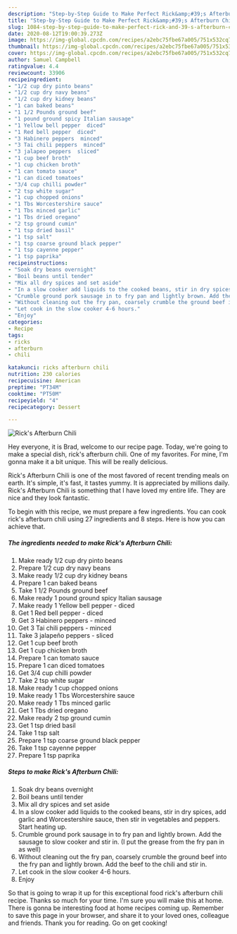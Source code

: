 ```yaml
---
description: "Step-by-Step Guide to Make Perfect Rick&amp;#39;s Afterburn Chili"
title: "Step-by-Step Guide to Make Perfect Rick&amp;#39;s Afterburn Chili"
slug: 1084-step-by-step-guide-to-make-perfect-rick-and-39-s-afterburn-chili
date: 2020-08-12T19:00:39.273Z
image: https://img-global.cpcdn.com/recipes/a2ebc75fbe67a005/751x532cq70/ricks-afterburn-chili-recipe-main-photo.jpg
thumbnail: https://img-global.cpcdn.com/recipes/a2ebc75fbe67a005/751x532cq70/ricks-afterburn-chili-recipe-main-photo.jpg
cover: https://img-global.cpcdn.com/recipes/a2ebc75fbe67a005/751x532cq70/ricks-afterburn-chili-recipe-main-photo.jpg
author: Samuel Campbell
ratingvalue: 4.4
reviewcount: 33906
recipeingredient:
- "1/2 cup dry pinto beans"
- "1/2 cup dry navy beans"
- "1/2 cup dry kidney beans"
- "1 can baked beans"
- "1 1/2 Pounds ground beef"
- "1 pound ground spicy Italian sausage"
- "1 Yellow bell pepper  diced"
- "1 Red bell pepper  diced"
- "3 Habinero peppers  minced"
- "3 Tai chili peppers  minced"
- "3 jalapeo peppers  sliced"
- "1 cup beef broth"
- "1 cup chicken broth"
- "1 can tomato sauce"
- "1 can diced tomatoes"
- "3/4 cup chilli powder"
- "2 tsp white sugar"
- "1 cup chopped onions"
- "1 Tbs Worcestershire sauce"
- "1 Tbs minced garlic"
- "1 Tbs dried oregano"
- "2 tsp ground cumin"
- "1 tsp dried basil"
- "1 tsp salt"
- "1 tsp coarse ground black pepper"
- "1 tsp cayenne pepper"
- "1 tsp paprika"
recipeinstructions:
- "Soak dry beans overnight"
- "Boil beans until tender"
- "Mix all dry spices and set aside"
- "In a slow cooker add liquids to the cooked beans, stir in dry spices, add garlic and Worcestershire sauce, then stir in vegetables and peppers. Start heating up."
- "Crumble ground pork sausage in to fry pan and lightly brown. Add the sausage to slow cooker and stir in. (I put the grease from the fry pan in as well)"
- "Without cleaning out the fry pan, coarsely crumble the ground beef into the fry pan and lightly brown. Add the beef to the chili and stir in."
- "Let cook in the slow cooker 4-6 hours."
- "Enjoy"
categories:
- Recipe
tags:
- ricks
- afterburn
- chili

katakunci: ricks afterburn chili 
nutrition: 230 calories
recipecuisine: American
preptime: "PT34M"
cooktime: "PT50M"
recipeyield: "4"
recipecategory: Dessert

---
```



![Rick&#39;s Afterburn Chili](https://img-global.cpcdn.com/recipes/a2ebc75fbe67a005/751x532cq70/ricks-afterburn-chili-recipe-main-photo.jpg)

Hey everyone, it is Brad, welcome to our recipe page. Today, we're going to make a special dish, rick&#39;s afterburn chili. One of my favorites. For mine, I'm gonna make it a bit unique. This will be really delicious.

Rick&#39;s Afterburn Chili is one of the most favored of recent trending meals on earth. It's simple, it's fast, it tastes yummy. It is appreciated by millions daily. Rick&#39;s Afterburn Chili is something that I have loved my entire life. They are nice and they look fantastic.




To begin with this recipe, we must prepare a few ingredients. You can cook rick&#39;s afterburn chili using 27 ingredients and 8 steps. Here is how you can achieve that.

<!--inarticleads1-->

##### The ingredients needed to make Rick&#39;s Afterburn Chili:

1. Make ready 1/2 cup dry pinto beans
1. Prepare 1/2 cup dry navy beans
1. Make ready 1/2 cup dry kidney beans
1. Prepare 1 can baked beans
1. Take 1 1/2 Pounds ground beef
1. Make ready 1 pound ground spicy Italian sausage
1. Make ready 1 Yellow bell pepper - diced
1. Get 1 Red bell pepper - diced
1. Get 3 Habinero peppers - minced
1. Get 3 Tai chili peppers - minced
1. Take 3 jalapeño peppers - sliced
1. Get 1 cup beef broth
1. Get 1 cup chicken broth
1. Prepare 1 can tomato sauce
1. Prepare 1 can diced tomatoes
1. Get 3/4 cup chilli powder
1. Take 2 tsp white sugar
1. Make ready 1 cup chopped onions
1. Make ready 1 Tbs Worcestershire sauce
1. Make ready 1 Tbs minced garlic
1. Get 1 Tbs dried oregano
1. Make ready 2 tsp ground cumin
1. Get 1 tsp dried basil
1. Take 1 tsp salt
1. Prepare 1 tsp coarse ground black pepper
1. Take 1 tsp cayenne pepper
1. Prepare 1 tsp paprika




<!--inarticleads2-->

##### Steps to make Rick&#39;s Afterburn Chili:

1. Soak dry beans overnight
1. Boil beans until tender
1. Mix all dry spices and set aside
1. In a slow cooker add liquids to the cooked beans, stir in dry spices, add garlic and Worcestershire sauce, then stir in vegetables and peppers. Start heating up.
1. Crumble ground pork sausage in to fry pan and lightly brown. Add the sausage to slow cooker and stir in. (I put the grease from the fry pan in as well)
1. Without cleaning out the fry pan, coarsely crumble the ground beef into the fry pan and lightly brown. Add the beef to the chili and stir in.
1. Let cook in the slow cooker 4-6 hours.
1. Enjoy




So that is going to wrap it up for this exceptional food rick&#39;s afterburn chili recipe. Thanks so much for your time. I'm sure you will make this at home. There is gonna be interesting food at home recipes coming up. Remember to save this page in your browser, and share it to your loved ones, colleague and friends. Thank you for reading. Go on get cooking!
